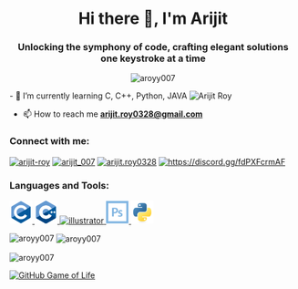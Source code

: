 <h1 align="center">Hi there 👋, I'm Arijit</h1>

<h3 align="center">Unlocking the symphony of code, crafting elegant solutions one keystroke at a time</h3>

<p align="center"> <img src="https://komarev.com/ghpvc/?username=aroyy007&label=Profile%20views&color=3a0eb4&style=flat-square" alt="aroyy007" /> </p>

<p align="left">
- 🌱 I’m currently learning C, C++, Python, JAVA <img src="https://camo.githubusercontent.com/62da68eb62b1e5f175f7d1f0191dd89a653d7908feb22d37d4a0ab07365d6791/68747470733a2f2f6d656469612e67697068792e636f6d2f6d656469612f4d3967624264396e6244724f5475314d71782f67697068792e676966" alt="Arijit Roy" width="150"/>
</p>

- 📫 How to reach me **arijit.roy0328@gmail.com**

<h3 align="left">Connect with me:</h3>
<p align="left">
<a href="https://linkedin.com/in/arijit-roy" target="blank"><img align="center" src="https://raw.githubusercontent.com/rahuldkjain/github-profile-readme-generator/master/src/images/icons/Social/linked-in-alt.svg" alt="arijit-roy" height="30" width="40" /></a>
<a href="https://www.codechef.com/users/arijit_007" target="blank"><img align="center" src="https://cdn.jsdelivr.net/npm/simple-icons@3.1.0/icons/codechef.svg" alt="arijit_007" height="30" width="40" /></a>
<a href="https://codeforces.com/profile/arijit.roy0328" target="blank"><img align="center" src="https://raw.githubusercontent.com/rahuldkjain/github-profile-readme-generator/master/src/images/icons/Social/codeforces.svg" alt="arijit.roy0328" height="30" width="40" /></a>
<a href="https://discord.gg/fdPXFcrmAF" target="blank"><img align="center" src="https://raw.githubusercontent.com/rahuldkjain/github-profile-readme-generator/master/src/images/icons/Social/discord.svg" alt="https://discord.gg/fdPXFcrmAF" height="30" width="40" /></a>
</p>

<!-- Rest of your code -->



<h3 align="left">Languages and Tools:</h3>
<p align="left"> <a href="https://www.cprogramming.com/" target="_blank" rel="noreferrer"> <img src="https://raw.githubusercontent.com/devicons/devicon/master/icons/c/c-original.svg" alt="c" width="40" height="40"/> </a> <a href="https://www.w3schools.com/cpp/" target="_blank" rel="noreferrer"> <img src="https://raw.githubusercontent.com/devicons/devicon/master/icons/cplusplus/cplusplus-original.svg" alt="cplusplus" width="40" height="40"/> </a> <a href="https://www.adobe.com/in/products/illustrator.html" target="_blank" rel="noreferrer"> <img src="https://www.vectorlogo.zone/logos/adobe_illustrator/adobe_illustrator-icon.svg" alt="illustrator" width="40" height="40"/> </a> <a href="https://www.photoshop.com/en" target="_blank" rel="noreferrer"> <img src="https://raw.githubusercontent.com/devicons/devicon/master/icons/photoshop/photoshop-line.svg" alt="photoshop" width="40" height="40"/> </a> <a href="https://www.python.org" target="_blank" rel="noreferrer"> <img src="https://raw.githubusercontent.com/devicons/devicon/master/icons/python/python-original.svg" alt="python" width="40" height="40"/> </a> </p>

<p><img align="left" src="https://github-readme-stats.vercel.app/api/top-langs?username=aroyy007&show_icons=true&theme=tokyonight&title_color=70a5fd&text_color=3572a5&bg_color=1a1b27&hide_border=true&locale=en&layout=compact" alt="aroyy007" /></p>

<p>&nbsp;<img align="center" src="https://github-readme-stats.vercel.app/api?username=aroyy007&show_icons=true&theme=tokyonight&title_color=6da0f5&text_color=38bdae&bg_color=1a1b27&hide_border=true&locale=en" alt="aroyy007" /></p>

<p><img align="center" src="https://github-readme-streak-stats.herokuapp.com/?user=aroyy007&theme=highcontrast" alt="aroyy007" /></p>

[![GitHub Game of Life](https://github4life.herokuapp.com/ethomson.gif?z=6)](https://github4life.herokuapp.com/ethomson)
